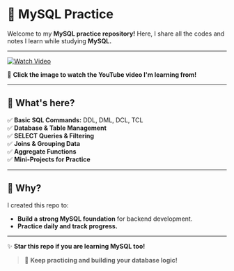 # 🚀 MySQL Practice

Welcome to my **MySQL practice repository!** Here, I share all the codes and notes I learn while studying **MySQL.**

---

[![Watch Video](https://img.youtube.com/vi/hlGoQC332VM/maxresdefault.jpg)](https://youtu.be/hlGoQC332VM?si=Bk0_YD8lYPLF1771)

🎥 **Click the image to watch the YouTube video I'm learning from!**

---

## 📌 What's here?

✅ **Basic SQL Commands:** DDL, DML, DCL, TCL  
✅ **Database & Table Management**  
✅ **SELECT Queries & Filtering**  
✅ **Joins & Grouping Data**  
✅ **Aggregate Functions**  
✅ **Mini-Projects for Practice**

---

## 🌱 Why?

I created this repo to:
- **Build a strong MySQL foundation** for backend development.
- **Practice daily and track progress.**

---

✨ **Star this repo if you are learning MySQL too!**

> 🚩 **Keep practicing and building your database logic!**


